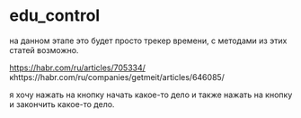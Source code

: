 # edu_control

на данном этапе это будет просто трекер времени, с методами из этих статей возможно.
 
https://habr.com/ru/articles/705334/
кhttps://habr.com/ru/companies/getmeit/articles/646085/

я хочу нажать на кнопку начать какое-то дело и также нажать на кнопку и закончить какое-то дело.
